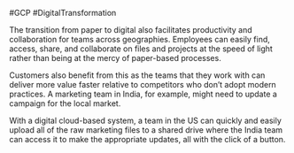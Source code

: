 #GCP #DigitalTransformation 

The transition from paper to digital also facilitates productivity and collaboration for teams across geographies. Employees can easily find, access, share, and collaborate on files and projects at the speed of light rather than being at the mercy of paper-based processes.

Customers also benefit from this as the teams that they work with can deliver more value faster relative to competitors who don’t adopt modern practices. A marketing team in India, for example, might need to update a campaign for the local market. 

With a digital cloud-based system, a team in the US can quickly and easily upload all of the raw marketing files to a shared drive where the India team can access it to make the appropriate updates, all with the click of a button.